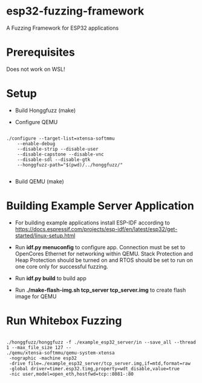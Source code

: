 # esp32-fuzzing-framework
A Fuzzing Framework for ESP32 applications

# Prerequisites
Does not work on WSL!


# Setup


* Build Honggfuzz (make)

* Configure QEMU
<code>
./configure --target-list=xtensa-softmmu 
    --enable-debug 
    --disable-strip --disable-user 
    --disable-capstone --disable-vnc 
    --disable-sdl --disable-gtk 
    --honggfuzz-path="$(pwd)/../honggfuzz/"
    
</code>

* Build QEMU (make)


# Building Example Server Application

* For building example applications install ESP-IDF according to https://docs.espressif.com/projects/esp-idf/en/latest/esp32/get-started/linux-setup.html 

* Run **idf.py menuconfig** to configure app. Connection must be set to OpenCores Ethernet for networking within QEMU. Stack Protection and Heap Protection should be turned on and RTOS should be set to run on one core only for successful fuzzing. 

* Run **idf.py build** to build app

* Run **./make-flash-img.sh tcp_server tcp_server.img** to create flash image for QEMU 



# Run Whitebox Fuzzing

<code>
./honggfuzz/honggfuzz -f ./example_esp32_server/in --save_all --thread 1 --max_file_size 127 -- 
./qemu/xtensa-softmmu/qemu-system-xtensa 
 -nographic -machine esp32 
 -drive file=./example_esp32_server/tcp_server.img,if=mtd,format=raw 
 -global driver=timer.esp32.timg,property=wdt_disable,value=true 
 -nic user,model=open_eth,hostfwd=tcp::8081-:80 
</code>
